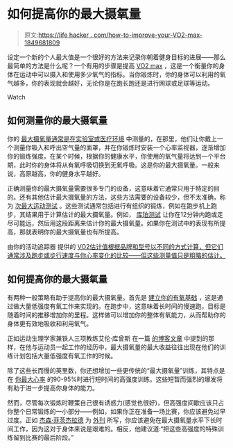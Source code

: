 # 如何提高你的最大摄氧量

> 原文:[https://life hacker . com/how-to-improve-your-VO2-max-1849681809](https://lifehacker.com/how-to-improve-your-vo2-max-1849681809)

设定一个新的个人最大值是一个很好的方法来记录你朝着健身目标的进展——那么最简单的方法是什么呢？一个有用的步骤是提高 [VO2 max](https://lifehacker.com/what-is-vo2max-1845077747) ，这是一个衡量你的身体在运动中可以摄入和使用多少氧气的指标。当你锻炼时，你的身体可以利用的氧气越多，你的表现就会越好，无论你是在跑长跑还是进行网球或足球等运动。

Watch

## 如何测量你的最大摄氧量

你的 [最大摄氧量通常是在实验室或医疗环境](https://www.cnet.com/health/fitness/vo2-max-the-fitness-metric-that-can-help-you-run-faster-and-workout-harder/) 中测量的，在那里，他们让你戴上一个测量你吸入和呼出空气量的面罩，并在你锻炼时安装一个心率监视器，逐渐增加你的锻炼强度。在某个时候，根据你的健康水平，你使用的氧气量将达到一个平台期，此时你的身体将从有氧呼吸切换到无氧呼吸。这是你的最大摄氧量。一般来说，高原越高，你的健身水平越好。

正确测量你的最大摄氧量需要很多专门的设备，这意味着它通常只用于特定的目的。还有其他估计最大摄氧量的方法，这些方法需要的设备较少，但不太准确，称为 [次最大运动测试](https://www.healthline.com/health/vo2-max#measuring-it) 。这些测试通常包括进行有组织的锻炼，例如在跑步机上跑步，其结果用于计算估计的最大摄氧量。例如， [库珀测试](https://www.verywellfit.com/fitness-test-for-endurance-12-minute-run-3120264) 让你在12分钟内跑或走尽可能远，然后用这段距离来估计你的最大摄氧量。如果你在测试中的表现有所提高，那就表明你的最大摄氧量也有所提高。

由你的活动追踪器 提供的 [VO2估计值根据品牌和型号以不同的方式计算，但它们通常涉及跑步或步行速度与你心率变化的比较——但这些测量值只是粗略的估计。](https://www.runnersworld.com/gear/a20856601/can-your-watch-estimate-your-vo2-max/)

## **如何提高你的最大摄氧量**

有两种一般策略有助于提高你的最大摄氧量。首先是 [建立你的有氧基础](https://www.outsideonline.com/health/running/training-advice/running-101/build-better-aerobic-base/) ，这是通过做大量低强度有氧工作来实现的。在跑步中，这意味着长时间的慢速跑，目标是随着时间的推移增加你的里程。这样做可以增加你的整体有氧能力，从而帮助你的身体更有效地吸收和利用氧气。

正如运动生理学家兼铁人三项教练艾伦·库曾斯 在一篇 [的博客文章](https://simplifaster.com/articles/how-trainable-is-vo2-max/) 中提到的那样，在他与运动员一起工作的经历中，最大摄氧量的最大收益往往出现在他们的训练计划包括大量低强度有氧工作的时候。

除了这些长而慢的英里数，你还想增加一些更传统的“最大摄氧量”训练，其特点是在 [你最大心率](https://www.healthline.com/health/exercise-fitness/how-to-improve-vo2-max#tips-to-improve) 的90-95%时进行短时间的高强度训练。这些短暂而强烈的爆发将有助于进一步提高你身体的能力。

然而，尽管每次锻炼时鞭策自己很有诱惑力(感觉也很好)，但高强度间歇应该只占你整个日常锻炼的一小部分——例如，如果你正在准备一场比赛，你应该避免过早过度。正如 [杰森·菲茨杰拉德](https://www.outsideonline.com/byline/jason-fitzgerald/) 为 [外刊](https://www.outsideonline.com/health/running/training-advice/running-101/build-better-aerobic-base/) 所写，你应该避免在最大摄氧量水平下长时间工作，因为这对于身体来说是艰难的。相反，他建议道:“把这些高强度的特殊训练留到比赛的最后阶段。”